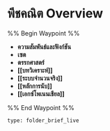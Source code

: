 # พีชคณิต Overview

%% Begin Waypoint %%
- **ความสัมพันธ์และฟังก์ชัน**
- **เซต**
- **ตรรกศาสตร์**
- **[[บทวิเคราะห์]]**
- **[[ระบบจำนวนจริง]]**
- **[[หลักการนับ]]**
- **[[เอกซ์โพเนนเชียล]]**

%% End Waypoint %%

 
```ccard
type: folder_brief_live
```
 
